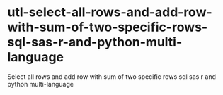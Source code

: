 # utl-select-all-rows-and-add-row-with-sum-of-two-specific-rows-sql-sas-r-and-python-multi-language
Select all rows and add row with sum of two specific rows sql sas r and python multi-language
